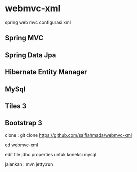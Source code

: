 # webmvc-xml
spring web mvc configurasi xml

<h2>Spring MVC</h2>
<h2>Spring Data Jpa</h2>
<h2>Hibernate Entity Manager</h2>
<h2>MySql</h2>
<h2>Tiles 3</h2>
<h2>Bootstrap 3</h2>

clone :
git clone https://github.com/saifiahmada/webmvc-xml

cd webmvc-xml

edit file jdbc.properties untuk koneksi mysql

jalankan :
mvn jetty:run